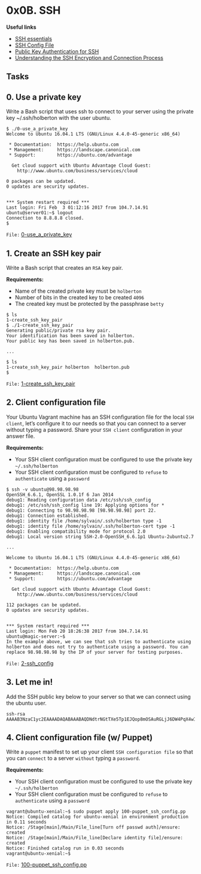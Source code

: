 # 0x0B. SSH

**Useful links**
- [SSH essentials](https://www.digitalocean.com/community/tutorials/ssh-essentials-working-with-ssh-servers-clients-and-keys)
- [SSH Config File](https://www.ssh.com/academy/ssh/config)
- [Public Key Authentication for SSH](https://www.ssh.com/academy/ssh/public-key-authentication)
- [Understanding the SSH Encryption and Connection Process](https://www.digitalocean.com/community/tutorials/understanding-the-ssh-encryption-and-connection-process)

## Tasks
## 0. Use a private key
Write a Bash script that uses ssh to connect to your server using the private key ~/.ssh/holberton with the user ubuntu.

```shell
$ ./0-use_a_private_key
Welcome to Ubuntu 16.04.1 LTS (GNU/Linux 4.4.0-45-generic x86_64)

 * Documentation:  https://help.ubuntu.com
 * Management:     https://landscape.canonical.com
 * Support:        https://ubuntu.com/advantage

  Get cloud support with Ubuntu Advantage Cloud Guest:
    http://www.ubuntu.com/business/services/cloud

0 packages can be updated.
0 updates are security updates.


*** System restart required ***
Last login: Fri Feb  3 01:12:16 2017 from 104.7.14.91
ubuntu@server01:~$ logout
Connection to 8.8.8.8 closed.
$
```

`File:` [0-use_a_private_key](0-use_a_private_key)


## 1. Create an SSH key pair
Write a Bash script that creates an `RSA` key pair.

**Requirements:**

- Name of the created private key must be `holberton`
- Number of bits in the created key to be created `4096`
- The created key must be protected by the passphrase `betty`

```shell
$ ls
1-create_ssh_key_pair
$ ./1-create_ssh_key_pair
Generating public/private rsa key pair.
Your identification has been saved in holberton.
Your public key has been saved in holberton.pub.

...

$ ls
1-create_ssh_key_pair holberton  holberton.pub
$
```

`File:` [1-create_ssh_key_pair](1-create_ssh_key_pair)

## 2. Client configuration file
Your Ubuntu Vagrant machine has an SSH configuration file for the local `SSH client`, let’s configure it to our needs so that you can connect to a server without typing a password. Share your `SSH client` configuration in your answer file.

**Requirements:**

- Your SSH client configuration must be configured to use the private key `~/.ssh/holberton`
- Your SSH client configuration must be configured to `refuse` to `authenticate` using a `password`

```shell
$ ssh -v ubuntu@98.98.98.98
OpenSSH_6.6.1, OpenSSL 1.0.1f 6 Jan 2014
debug1: Reading configuration data /etc/ssh/ssh_config
debug1: /etc/ssh/ssh_config line 19: Applying options for *
debug1: Connecting to 98.98.98.98 [98.98.98.98] port 22.
debug1: Connection established.
debug1: identity file /home/sylvain/.ssh/holberton type -1
debug1: identity file /home/sylvain/.ssh/holberton-cert type -1
debug1: Enabling compatibility mode for protocol 2.0
debug1: Local version string SSH-2.0-OpenSSH_6.6.1p1 Ubuntu-2ubuntu2.7

...

Welcome to Ubuntu 16.04.1 LTS (GNU/Linux 4.4.0-45-generic x86_64)

 * Documentation:  https://help.ubuntu.com
 * Management:     https://landscape.canonical.com
 * Support:        https://ubuntu.com/advantage

  Get cloud support with Ubuntu Advantage Cloud Guest:
    http://www.ubuntu.com/business/services/cloud

112 packages can be updated.
0 updates are security updates.


*** System restart required ***
Last login: Mon Feb 20 18:26:38 2017 from 104.7.14.91
ubuntu@magic-server:~$
In the example above, we can see that ssh tries to authenticate using holberton and does not try to authenticate using a password. You can replace 98.98.98.98 by the IP of your server for testing purposes.
```

`File:` [2-ssh_config](2-ssh_config)


## 3. Let me in!
Add the SSH public key below to your server so that we can connect using the ubuntu user.
```
ssh-rsa AAAAB3NzaC1yc2EAAAADAQABAAABAQDNdtrNGtTXe5Tp1EJQop8mOSAuRGLjJ6DW4PqX4wId/Kawz35ESampIqHSOTJmbQ8UlxdJuk0gAXKk3Ncle4safGYqM/VeDK3LN5iAJxf4kcaxNtS3eVxWBE5iF3FbIjOqwxw5Lf5sRa5yXxA8HfWidhbIG5TqKL922hPgsCGABIrXRlfZYeC0FEuPWdr6smOElSVvIXthRWp9cr685KdCI+COxlj1RdVsvIo+zunmLACF9PYdjB2s96Fn0ocD3c5SGLvDOFCyvDojSAOyE70ebIElnskKsDTGwfT4P6jh9OBzTyQEIS2jOaE5RQq4IB4DsMhvbjDSQrP0MdCLgwkN
```


## 4. Client configuration file (w/ Puppet)
Write a `puppet` manifest to set up your client `SSH configuration file` so that you can `connect` to a server `without` typing a `password`.

**Requirements:**

- Your SSH client configuration must be configured to use the private key `~/.ssh/holberton`
- Your SSH client configuration must be configured to `refuse` to `authenticate` using a `password`

```shell
vagrant@ubuntu-xenial:~$ sudo puppet apply 100-puppet_ssh_config.pp
Notice: Compiled catalog for ubuntu-xenial in environment production in 0.11 seconds
Notice: /Stage[main]/Main/File_line[Turn off passwd auth]/ensure: created
Notice: /Stage[main]/Main/File_line[Declare identity file]/ensure: created
Notice: Finished catalog run in 0.03 seconds
vagrant@ubuntu-xenial:~$
```

`File:` [100-puppet_ssh_config.pp](100-puppet_ssh_config.pp)
